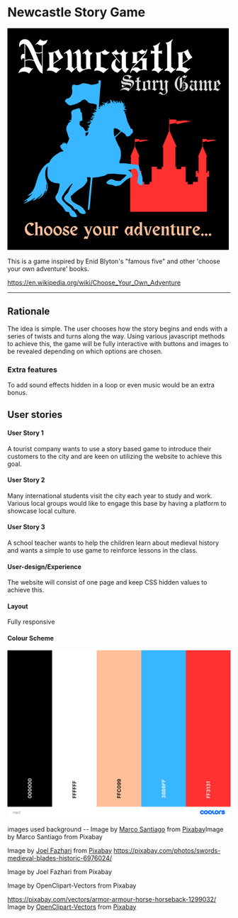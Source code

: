 # Newcastle Story Game


![logo](assets/images/final-logo.png)

This is a game inspired by Enid Blyton's "famous five" and other 'choose your own adventure' books.

https://en.wikipedia.org/wiki/Choose_Your_Own_Adventure


---

## Rationale
The idea is simple. The user chooses how the story begins and ends with a series of twists and turns along the way. Using various javascript methods to achieve this, 
the game will be fully interactive with buttons and images to be revealed depending on which options are chosen. 

### Extra features
To add sound effects hidden in a loop or even music would be an extra bonus. 

## User stories
#### User Story 1
A tourist company wants to use a story based game to introduce their customers to the city and are keen on utilizing the website to achieve this goal.


#### User Story 2
Many international students visit the city each year to study and work. Various local groups would like to engage this base by having a platform to showcase local culture.

#### User Story 3
A school teacher wants to help the children learn about medieval history and wants a simple to use game to reinforce lessons in the class.

#### User-design/Experience
The website will consist of one page and keep CSS hidden values to achieve this.

#### Layout
Fully responsive 
#### Colour Scheme
<img src="assets/documentation/screenshots/mp2.png">

images used
background -- 
Image by <a href="https://pixabay.com/users/marcosantiago-5154646/?utm_source=link-attribution&utm_medium=referral&utm_campaign=image&utm_content=2335880">Marco Santiago</a> from <a href="https://pixabay.com//?utm_source=link-attribution&utm_medium=referral&utm_campaign=image&utm_content=2335880">Pixabay</a>Image by Marco Santiago from Pixabay

Image by <a href="https://pixabay.com/users/joelfazhari-16466931/?utm_source=link-attribution&utm_medium=referral&utm_campaign=image&utm_content=6976024">Joel Fazhari</a> from <a href="https://pixabay.com//?utm_source=link-attribution&utm_medium=referral&utm_campaign=image&utm_content=6976024">Pixabay</a>
https://pixabay.com/photos/swords-medieval-blades-historic-6976024/

Image by Joel Fazhari from Pixabay

Image by OpenClipart-Vectors from Pixabay

https://pixabay.com/vectors/armor-armour-horse-horseback-1299032/
Image by <a href="https://pixabay.com/users/openclipart-vectors-30363/?utm_source=link-attribution&utm_medium=referral&utm_campaign=image&utm_content=1299032">OpenClipart-Vectors</a> from <a href="https://pixabay.com//?utm_source=link-attribution&utm_medium=referral&utm_campaign=image&utm_content=1299032">Pixabay</a>